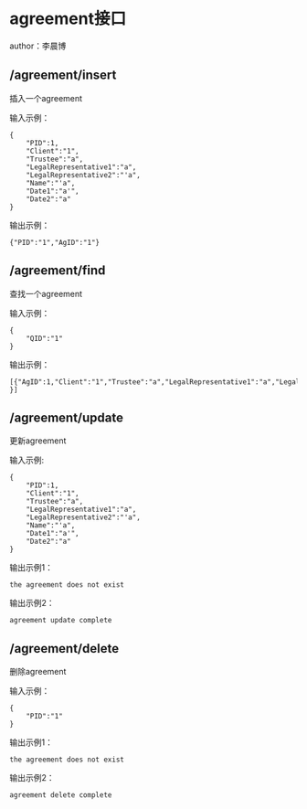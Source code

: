 # agreement接口
author：李晨博

## /agreement/insert
插入一个agreement

输入示例：
```
{
    "PID":1,
    "Client":"1",
    "Trustee":"a",
    "LegalRepresentative1":"a",
    "LegalRepresentative2":"'a",
    "Name":"'a",
    "Date1":"a'",
    "Date2":"a"     
}
```

输出示例：
```
{"PID":"1","AgID":"1"}
```

## /agreement/find
查找一个agreement

输入示例：
```
{
    "QID":"1"
}
```
输出示例：
```
[{"AgID":1,"Client":"1","Trustee":"a","LegalRepresentative1":"a","LegalRepresentative2":"'a","Name":"'a","Date1":"a'","Date2":"a" }]
```

## /agreement/update
更新agreement

输入示例:
```
{
    "PID":1,
    "Client":"1",
    "Trustee":"a",
    "LegalRepresentative1":"a",
    "LegalRepresentative2":"'a",
    "Name":"'a",
    "Date1":"a'",
    "Date2":"a"     
}
```

输出示例1：
```
the agreement does not exist
```
输出示例2：
```
agreement update complete
```

## /agreement/delete
删除agreement

输入示例：
```
{
    "PID":"1"
}
```
输出示例1：
```
the agreement does not exist
```
输出示例2：
```
agreement delete complete
```